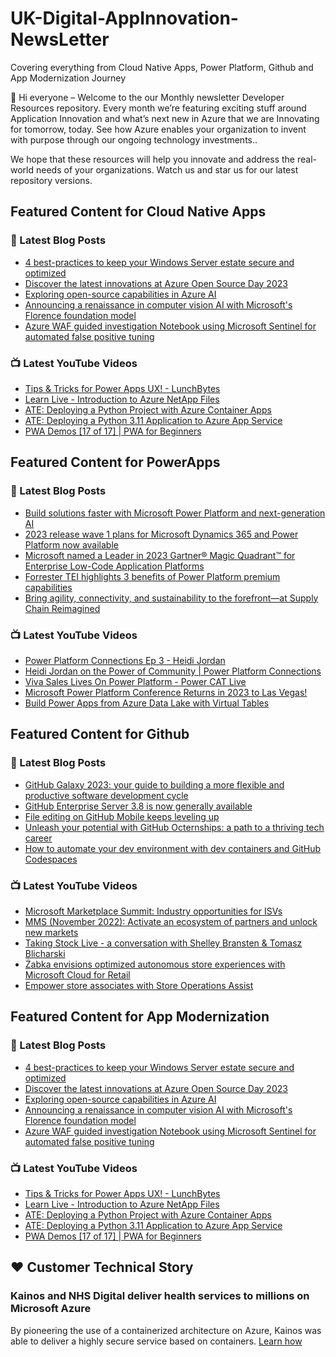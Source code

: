 # UK-Digital-AppInnovation-NewsLetter

Covering everything from Cloud Native Apps, Power Platform, Github and App Modernization Journey

👋 Hi everyone – Welcome to the our Monthly newsletter Developer Resources repository. Every month we’re featuring exciting stuff around Application Innovation and what’s next new in Azure that we are Innovating for tomorrow, today. See how Azure enables your organization to invent with purpose through our ongoing technology investments..


We hope that these resources will help you innovate and address the real-world needs of your organizations. Watch us and star us for our latest repository versions.

## Featured Content for Cloud Native Apps


### 📝 Latest Blog Posts

    
<!-- BLOGCNA:START -->
- [4 best-practices to keep your Windows Server estate secure and optimized](https://azure.microsoft.com/blog/4-bestpractices-to-keep-your-windows-server-estate-secure-and-optimized/)
- [Discover the latest innovations at Azure Open Source Day 2023 ](https://azure.microsoft.com/blog/discover-the-latest-innovations-at-azure-open-source-day-2023/)
- [Exploring open-source capabilities in Azure AI](https://azure.microsoft.com/blog/exploring-opensource-capabilities-in-azure-ai/)
- [Announcing a renaissance in computer vision AI with Microsoft's Florence foundation model](https://azure.microsoft.com/blog/announcing-a-renaissance-in-computer-vision-ai-with-microsofts-florence-foundation-model/)
- [Azure WAF guided investigation Notebook using Microsoft Sentinel for automated false positive tuning](https://azure.microsoft.com/blog/azure-waf-guided-investigation-notebook-using-microsoft-sentinel-for-automated-false-positive-tuning/)
<!-- BLOGCNA:END -->

### 📺 Latest YouTube Videos

 
<!-- YOUTUBECNA:START -->
- [Tips &amp; Tricks for Power Apps UX! - LunchBytes](https://www.youtube.com/watch?v=_YBVerGzF7E)
- [Learn Live - Introduction to Azure NetApp Files](https://www.youtube.com/watch?v=aXHxx5LihI8)
- [ATE: Deploying a Python Project with Azure Container Apps](https://www.youtube.com/watch?v=8JwyQ6hb2Xc)
- [ATE: Deploying a Python 3.11 Application to Azure App Service](https://www.youtube.com/watch?v=lwNzb5pRn08)
- [PWA Demos [17 of 17] | PWA for Beginners](https://www.youtube.com/watch?v=3iEqapzXgrE)
<!-- YOUTUBECNA:END -->

##  Featured Content for PowerApps
### 📝 Latest Blog Posts
<!-- BLOGPOWER:START -->
- [Build solutions faster with Microsoft Power Platform and next-generation AI](https://cloudblogs.microsoft.com/powerplatform/2023/03/06/build-solutions-faster-with-microsoft-power-platform-and-next-generation-ai/)
- [2023 release wave 1 plans for Microsoft Dynamics 365 and Power Platform now available](https://cloudblogs.microsoft.com/dynamics365/bdm/2023/01/25/2023-release-wave-1-plans-for-microsoft-dynamics-365-and-power-platform-now-available/)
- [Microsoft named a Leader in 2023 Gartner® Magic Quadrant™ for Enterprise Low-Code Application Platforms](https://powerapps.microsoft.com/en-us/blog/microsoft-named-a-leader-in-2023-gartner-magic-quadrant-for-enterprise-low-code-application-platforms/)
- [Forrester TEI highlights 3 benefits of Power Platform premium capabilities](https://cloudblogs.microsoft.com/powerplatform/2022/11/28/forrester-tei-highlights-3-benefits-of-power-platform-premium-capabilities/)
- [Bring agility, connectivity, and sustainability to the forefront—at Supply Chain Reimagined](https://cloudblogs.microsoft.com/dynamics365/bdm/2022/10/27/bring-agility-connectivity-and-sustainability-to-the-forefront-at-supply-chain-reimagined/)
<!-- BLOGPOWER:END -->
 ### 📺 Latest YouTube Videos
    
<!-- YOUTUBEPOWER:START -->
- [Power Platform Connections Ep 3 - Heidi Jordan](https://www.youtube.com/watch?v=2kKFDT9aw5w)
- [Heidi Jordan on the Power of Community | Power Platform Connections](https://www.youtube.com/watch?v=ExKXj3C2kbA)
- [Viva Sales Lives On Power Platform - Power CAT Live](https://www.youtube.com/watch?v=Jex7VjWhB-0)
- [Microsoft Power Platform Conference Returns in 2023 to Las Vegas!](https://www.youtube.com/watch?v=uZQA-5EO_zM)
- [Build Power Apps from Azure Data Lake with Virtual Tables](https://www.youtube.com/watch?v=avdLVwPgd9Y)
<!-- YOUTUBEPOWER:END -->

##  Featured Content for Github
### 📝 Latest Blog Posts
<!-- BLOGGITHUB:START -->
- [GitHub Galaxy 2023: your guide to building a more flexible and productive software development cycle](https://github.blog/2023-03-08-github-galaxy-2023-your-guide-to-building-a-more-flexible-and-productive-software-development-cycle/)
- [GitHub Enterprise Server 3.8 is now generally available](https://github.blog/2023-03-07-github-enterprise-server-3-8-is-now-generally-available/)
- [File editing on GitHub Mobile keeps leveling up](https://github.blog/2023-03-07-file-editing-on-github-mobile-keeps-leveling-up/)
- [Unleash your potential with GitHub Octernships: a path to a thriving tech career](https://github.blog/2023-03-06-unleash-your-potential-with-github-octernships-a-path-to-a-thriving-tech-career/)
- [How to automate your dev environment with dev containers and GitHub Codespaces](https://github.blog/2023-03-06-how-to-automate-your-dev-environment-with-dev-containers-and-github-codespaces/)
<!-- BLOGGITHUB:END -->
### 📺 Latest YouTube Videos
<!-- YOUTUBEGITHUB:START -->
- [Microsoft Marketplace Summit: Industry opportunities for ISVs](https://www.youtube.com/watch?v=DAFrbmQE6m4)
- [MMS &lpar;November 2022&rpar;: Activate an ecosystem of partners and unlock new markets](https://www.youtube.com/watch?v=D5C63D4nuB8)
- [Taking Stock Live - a conversation with Shelley Bransten &amp; Tomasz Blicharski](https://www.youtube.com/watch?v=0mqQE2dgpuA)
- [Żabka envisions optimized autonomous store experiences with Microsoft Cloud for Retail](https://www.youtube.com/watch?v=taVRf96pNdI)
- [Empower store associates with Store Operations Assist](https://www.youtube.com/watch?v=JHATLEfPr2s)
<!-- YOUTUBEGITHUB:END -->
##  Featured Content for App Modernization
### 📝 Latest Blog Posts
<!-- BLOGAPPMOD:START -->
- [4 best-practices to keep your Windows Server estate secure and optimized](https://azure.microsoft.com/blog/4-bestpractices-to-keep-your-windows-server-estate-secure-and-optimized/)
- [Discover the latest innovations at Azure Open Source Day 2023 ](https://azure.microsoft.com/blog/discover-the-latest-innovations-at-azure-open-source-day-2023/)
- [Exploring open-source capabilities in Azure AI](https://azure.microsoft.com/blog/exploring-opensource-capabilities-in-azure-ai/)
- [Announcing a renaissance in computer vision AI with Microsoft's Florence foundation model](https://azure.microsoft.com/blog/announcing-a-renaissance-in-computer-vision-ai-with-microsofts-florence-foundation-model/)
- [Azure WAF guided investigation Notebook using Microsoft Sentinel for automated false positive tuning](https://azure.microsoft.com/blog/azure-waf-guided-investigation-notebook-using-microsoft-sentinel-for-automated-false-positive-tuning/)
<!-- BLOGAPPMOD:END -->
### 📺 Latest YouTube Videos
<!-- YOUTUBEAPPMOD:START -->
- [Tips &amp; Tricks for Power Apps UX! - LunchBytes](https://www.youtube.com/watch?v=_YBVerGzF7E)
- [Learn Live - Introduction to Azure NetApp Files](https://www.youtube.com/watch?v=aXHxx5LihI8)
- [ATE: Deploying a Python Project with Azure Container Apps](https://www.youtube.com/watch?v=8JwyQ6hb2Xc)
- [ATE: Deploying a Python 3.11 Application to Azure App Service](https://www.youtube.com/watch?v=lwNzb5pRn08)
- [PWA Demos [17 of 17] | PWA for Beginners](https://www.youtube.com/watch?v=3iEqapzXgrE)
<!-- YOUTUBEAPPMOD:END -->


## ♥️ Customer Technical Story 

### Kainos and NHS Digital deliver health services to millions on Microsoft Azure

By pioneering the use of a containerized architecture on Azure, Kainos was able to deliver a highly secure service based on containers. [Learn how](https://customers.microsoft.com/en-us/story/1368348549535774520-kainos-and-nhs-digital-deliver-health-services-to-millions-on-microsoft-azure)

